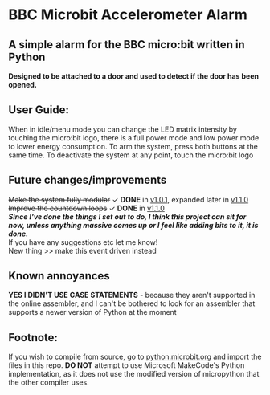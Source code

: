 # BBC Microbit Accelerometer Alarm
## **A simple alarm for the BBC micro:bit written in Python**

**Designed to be attached to a door and used to detect if the door has been opened.**

## User Guide:
When in idle/menu mode you can change the LED matrix intensity by touching the micro:bit logo, there is a full power mode and low power mode to lower energy consumption.
To arm the system, press both buttons at the same time.
To deactivate the system at any point, touch the micro:bit logo

## Future changes/improvements
~~Make the system fully modular~~ ✓ **DONE** in [v1.0.1](https://github.com/matthew-townson/BBC-Microbit-Accelerometer-Alarm/releases/tag/v1.0.1), expanded later in [v1.1.0](https://github.com/matthew-townson/BBC-Microbit-Accelerometer-Alarm/releases/tag/v1.1.0)  
~~Improve the countdown loops~~ ✓ **DONE** in [v1.1.0](https://github.com/matthew-townson/BBC-Microbit-Accelerometer-Alarm/releases/tag/v1.1.0)    
_**Since I've done the things I set out to do, I think this project can sit for now, unless anything massive comes up or I feel like adding bits to it, it is done.**_  
If you have any suggestions etc let me know!  
New thing >> make this event driven instead

## Known annoyances
**YES I DIDN'T USE CASE STATEMENTS** - because they aren't supported in the online assembler, and I can't be bothered to look for an assembler that supports a newer version of Python at the moment  
## Footnote:  
If you wish to compile from source, go to [python.microbit.org](https://python.microbit.org) and import the files in this repo. **DO NOT** attempt to use Microsoft MakeCode's Python implementation, as it does not use the modified version of micropython that the other compiler uses.
